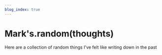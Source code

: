 ```yaml
---
blog_index: true
---
```


# Mark's.random(thoughts)

Here are a collection of random things I've felt like writing down in the past

<random-index />
